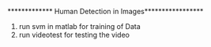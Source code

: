 
************* Human Detection in Images*****************
1. run svm in matlab for training of Data
2. run videotest for testing the video